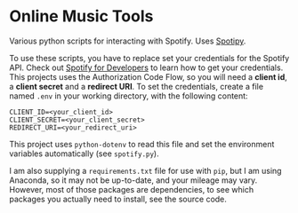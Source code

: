 # Online Music Tools

Various python scripts for interacting with Spotify. 
Uses [Spotipy](https://github.com/plamere/spotipy).

To use these scripts, you have to replace set your credentials for the Spotify API. 
Check out [Spotify for Developers](https://developer.spotify.com) to learn how to 
get your credentials. This projects uses the Authorization Code Flow, so you will 
need a **client id**, a **client secret** and a **redirect URI**. To set the credentials,
create a file named `.env` in your working directory, with the following content:

```.env
CLIENT_ID=<your_client_id>
CLIENT_SECRET=<your_client_secret>
REDIRECT_URI=<your_redirect_uri>
```

This project uses `python-dotenv` to read this file and set the environment variables
automatically (see `spotify.py`).

I am also supplying a `requirements.txt` file for use with `pip`, but I am using 
Anaconda, so it may not be up-to-date, and your mileage may vary. 
However, most of those packages are dependencies,
to see which packages you actually need to install, see the source code.
